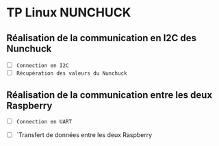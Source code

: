 # TP Linux NUNCHUCK

## Réalisation de la communication en I2C des Nunchuck

- [ ] `Connection en I2C`
- [ ] `Récupération des valeurs du Nunchuck`

## Réalisation de la communication entre les deux Raspberry

- [ ] `Connection en UART`
- [ ] `Transfert de données entre les deux Raspberry

